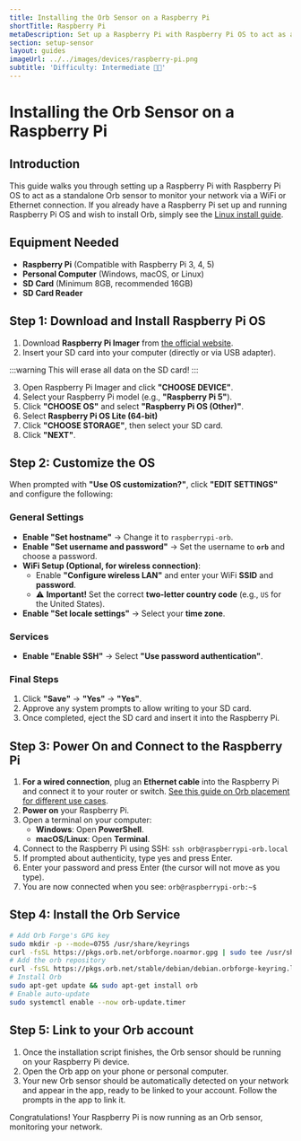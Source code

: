 ```yaml
---
title: Installing the Orb Sensor on a Raspberry Pi
shortTitle: Raspberry Pi
metaDescription: Set up a Raspberry Pi with Raspberry Pi OS to act as a standalone Orb sensor for monitoring your network.
section: setup-sensor
layout: guides
imageUrl: ../../images/devices/raspberry-pi.png
subtitle: 'Difficulty: Intermediate 🧑‍🔬'
---
```


# Installing the Orb Sensor on a Raspberry Pi

## Introduction

This guide walks you through setting up a Raspberry Pi with Raspberry Pi OS to act as a standalone Orb sensor to monitor your network via a WiFi or Ethernet connection. If you already have a Raspberry Pi set up and running Raspberry Pi OS and wish to install Orb, simply see the [Linux install guide](/docs/setup-sensor/linux).

## Equipment Needed

- **Raspberry Pi** (Compatible with Raspberry Pi 3, 4, 5)
- **Personal Computer** (Windows, macOS, or Linux)
- **SD Card** (Minimum 8GB, recommended 16GB)
- **SD Card Reader**

## Step 1: Download and Install Raspberry Pi OS

1. Download **Raspberry Pi Imager** from [the official website](https://www.raspberrypi.com/software/).
2. Insert your SD card into your computer (directly or via USB adapter).

:::warning
This will erase all data on the SD card!
:::

3. Open Raspberry Pi Imager and click **"CHOOSE DEVICE"**.
4. Select your Raspberry Pi model (e.g., **"Raspberry Pi 5"**).
5. Click **"CHOOSE OS"** and select **"Raspberry Pi OS (Other)"**.
6. Select **Raspberry Pi OS Lite (64-bit)**
7. Click **"CHOOSE STORAGE"**, then select your SD card.
8. Click **"NEXT"**.

## Step 2: Customize the OS

When prompted with **"Use OS customization?"**, click **"EDIT SETTINGS"** and configure the following:

### General Settings

- **Enable "Set hostname"** → Change it to `raspberrypi-orb`.
- **Enable "Set username and password"** → Set the username to **`orb`** and choose a password.
- **WiFi Setup (Optional, for wireless connection)**:
  - Enable **"Configure wireless LAN"** and enter your WiFi **SSID** and **password**.
  - ⚠️ **Important!** Set the correct **two-letter country code** (e.g., `US` for the United States).
- **Enable "Set locale settings"** → Select your **time zone**.

### Services

- **Enable "Enable SSH"** → Select **"Use password authentication"**.

### Final Steps

1. Click **"Save"** → **"Yes"** → **"Yes"**.
2. Approve any system prompts to allow writing to your SD card.
3. Once completed, eject the SD card and insert it into the Raspberry Pi.

## Step 3: Power On and Connect to the Raspberry Pi

1. **For a wired connection**, plug an **Ethernet cable** into the Raspberry Pi and connect it to your router or switch. [See this guide on Orb placement for different use cases](/docs/setup-sensor).
2. **Power on** your Raspberry Pi.
3. Open a terminal on your computer:
   - **Windows**: Open **PowerShell**.
   - **macOS/Linux**: Open **Terminal**.
4. Connect to the Raspberry Pi using SSH: `ssh orb@raspberrypi-orb.local`
5. If prompted about authenticity, type yes and press Enter.
6. Enter your password and press Enter (the cursor will not move as you type).
7. You are now connected when you see: `orb@raspberrypi-orb:~$`

## Step 4: Install the Orb Service

```bash
# Add Orb Forge's GPG key
sudo mkdir -p --mode=0755 /usr/share/keyrings
curl -fsSL https://pkgs.orb.net/orbforge.noarmor.gpg | sudo tee /usr/share/keyrings/orbforge-keyring.gpg >/dev/null
# Add the orb repository
curl -fsSL https://pkgs.orb.net/stable/debian/debian.orbforge-keyring.list | sudo tee /etc/apt/sources.list.d/orb.list
# Install Orb
sudo apt-get update && sudo apt-get install orb
# Enable auto-update
sudo systemctl enable --now orb-update.timer
```

## Step 5: Link to your Orb account

1. Once the installation script finishes, the Orb sensor should be running on your Raspberry Pi device.
2. Open the Orb app on your phone or personal computer.
3. Your new Orb sensor should be automatically detected on your network and appear in the app, ready to be linked to your account. Follow the prompts in the app to link it.

Congratulations! Your Raspberry Pi is now running as an Orb sensor, monitoring your network.
